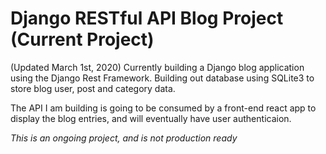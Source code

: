 # Django RESTful API Blog Project (Current Project)

(Updated March 1st, 2020) Currently building a Django blog application using the Django Rest Framework. Building out database using SQLite3 to store blog user, post and category data. 

The API I am building is going to be consumed by a front-end react app to display the blog entries, and will eventually have user authenticaion. 

*This is an ongoing project, and is not production ready*